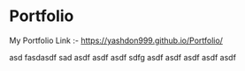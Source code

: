 # Portfolio
My Portfolio Link :-
https://yashdon999.github.io/Portfolio/

asd
fasdasdf
sad
asdf
asdf
asdf
sdfg
asdf
asdf
asdf
asdf
asdf
